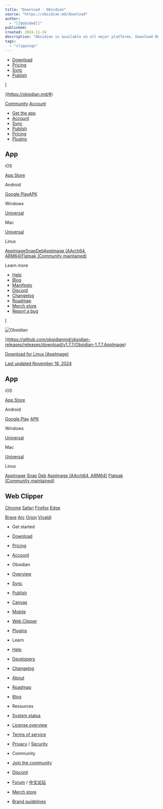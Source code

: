 ```yaml
---
title: "Download - Obsidian"
source: "https://obsidian.md/download"
author:
  - "[[@obsdmd]]"
published:
created: 2024-11-24
description: "Obsidian is available on all major platforms. Download Obsidian for iOS, Android, macOS, Windows and Linux."
tags:
  - "clippings"
---
```

- [Download](https://obsidian.md/download)
- [Pricing](https://obsidian.md/pricing)
- [Sync](https://obsidian.md/sync)
- [Publish](https://obsidian.md/publish)

[

](https://obsidian.md/#)

[Community](https://obsidian.md/community) [Account](https://obsidian.md/account)

- [Get the app](https://obsidian.md/download)
- [Account](https://obsidian.md/account)
- [Sync](https://obsidian.md/sync)
- [Publish](https://obsidian.md/publish)
- [Pricing](https://obsidian.md/pricing)
- [Plugins](https://obsidian.md/plugins)

## App

iOS

[App Store](https://apps.apple.com/us/app/obsidian-connected-notes/id1557175442)

Android

[Google Play](https://play.google.com/store/apps/details?id=md.obsidian)[APK](https://github.com/obsidianmd/obsidian-releases/releases/download/v1.7.7/Obsidian-1.7.7.apk)

Windows

[Universal](https://github.com/obsidianmd/obsidian-releases/releases/download/v1.7.7/Obsidian-1.7.7.exe)

Mac

[Universal](https://github.com/obsidianmd/obsidian-releases/releases/download/v1.7.7/Obsidian-1.7.7.dmg)

Linux

[AppImage](https://github.com/obsidianmd/obsidian-releases/releases/download/v1.7.7/Obsidian-1.7.7.AppImage)[Snap](https://snapcraft.io/obsidian)[Deb](https://github.com/obsidianmd/obsidian-releases/releases/download/v1.7.7/obsidian_1.7.7_amd64.deb)[AppImage (AArch64, ARM64)](https://github.com/obsidianmd/obsidian-releases/releases/download/v1.7.7/Obsidian-1.7.7-arm64.AppImage)[Flatpak (Community maintained)](https://flathub.org/apps/details/md.obsidian.Obsidian)

Learn more

- [Help](https://help.obsidian.md/)
- [Blog](https://obsidian.md/blog)
- [Manifesto](https://obsidian.md/about)
- [Discord](https://discord.gg/obsidianmd)
- [Changelog](https://obsidian.md/changelog)
- [Roadmap](https://obsidian.md/roadmap)
- [Merch store](https://obsidian.md/softwear)
- [Report a bug](https://obsidian.md/community)

[

![Obsidian](https://obsidian.md/images/obsidian-logo-gradient.svg)

](https://github.com/obsidianmd/obsidian-releases/releases/download/v1.7.7/Obsidian-1.7.7.AppImage)

[Download for Linux (AppImage)](https://github.com/obsidianmd/obsidian-releases/releases/download/v1.7.7/Obsidian-1.7.7.AppImage)

[Last updated November 18, 2024](https://obsidian.md/changelog)

## App

iOS

[App Store](https://apps.apple.com/us/app/obsidian-connected-notes/id1557175442)

Android

[Google Play](https://play.google.com/store/apps/details?id=md.obsidian) [APK](https://github.com/obsidianmd/obsidian-releases/releases/download/v1.7.7/Obsidian-1.7.7.apk)

Windows

[Universal](https://github.com/obsidianmd/obsidian-releases/releases/download/v1.7.7/Obsidian-1.7.7.exe)

Mac

[Universal](https://github.com/obsidianmd/obsidian-releases/releases/download/v1.7.7/Obsidian-1.7.7.dmg)

Linux

[AppImage](https://github.com/obsidianmd/obsidian-releases/releases/download/v1.7.7/Obsidian-1.7.7.AppImage) [Snap](https://snapcraft.io/obsidian) [Deb](https://github.com/obsidianmd/obsidian-releases/releases/download/v1.7.7/obsidian_1.7.7_amd64.deb) [AppImage (AArch64, ARM64)](https://github.com/obsidianmd/obsidian-releases/releases/download/v1.7.7/Obsidian-1.7.7-arm64.AppImage) [Flatpak (Community maintained)](https://flathub.org/apps/details/md.obsidian.Obsidian)

## Web Clipper

[Chrome](https://chromewebstore.google.com/detail/obsidian-web-clipper/cnjifjpddelmedmihgijeibhnjfabmlf) [Safari](https://apps.apple.com/us/app/obsidian-web-clipper/id6720708363) [Firefox](https://addons.mozilla.org/en-US/firefox/addon/web-clipper-obsidian/) [Edge](https://microsoftedge.microsoft.com/addons/detail/obsidian-web-clipper/eigdjhmgnaaeaonimdklocfekkaanfme)

[Brave](https://chromewebstore.google.com/detail/obsidian-web-clipper/cnjifjpddelmedmihgijeibhnjfabmlf) [Arc](https://chromewebstore.google.com/detail/obsidian-web-clipper/cnjifjpddelmedmihgijeibhnjfabmlf) [Orion](https://chromewebstore.google.com/detail/obsidian-web-clipper/cnjifjpddelmedmihgijeibhnjfabmlf) [Vivaldi](https://chromewebstore.google.com/detail/obsidian-web-clipper/cnjifjpddelmedmihgijeibhnjfabmlf)

- Get started
- [Download](https://obsidian.md/download)
- [Pricing](https://obsidian.md/pricing)
- [Account](https://obsidian.md/account)

- Obsidian
- [Overview](https://obsidian.md/)
- [Sync](https://obsidian.md/sync)
- [Publish](https://obsidian.md/publish)
- [Canvas](https://obsidian.md/canvas)
- [Mobile](https://obsidian.md/mobile)
- [Web Clipper](https://obsidian.md/clipper)
- [Plugins](https://obsidian.md/plugins)

- Learn
- [Help](https://help.obsidian.md/)
- [Developers](https://docs.obsidian.md/)
- [Changelog](https://obsidian.md/changelog)
- [About](https://obsidian.md/about)
- [Roadmap](https://obsidian.md/roadmap)
- [Blog](https://obsidian.md/blog)

- Resources
- [System status](https://status.obsidian.md/)
- [License overview](https://obsidian.md/license)
- [Terms of service](https://obsidian.md/terms)
- [Privacy](https://obsidian.md/privacy) / [Security](https://obsidian.md/security)

- Community
- [Join the community](https://obsidian.md/community)
- [Discord](https://discord.gg/obsidianmd)
- [Forum](https://forum.obsidian.md/) / [中文论坛](https://forum-zh.obsidian.md/)
- [Merch store](https://obsidian.md/softwear)
- [Brand guidelines](https://obsidian.md/brand)